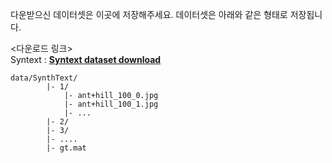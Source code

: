 다운받으신 데이터셋은 이곳에 저장해주세요. 데이터셋은 아래와 같은 형태로 저장됩니다.

<다운로드 링크> <br>
Syntext   : **[Syntext dataset download](https://www.robots.ox.ac.uk/~vgg/data/scenetext/)** <br>
````
data/SynthText/
        |- 1/
            |- ant+hill_100_0.jpg
            |- ant+hill_100_1.jpg
            |- ...
        |- 2/
        |- 3/
        |- ....
        |- gt.mat
````